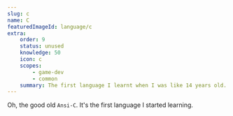 ```yaml
---
slug: c
name: C
featuredImageId: language/c
extra:
    order: 9
    status: unused
    knowledge: 50
    icon: c
    scopes:
        - game-dev
        - common
    summary: The first language I learnt when I was like 14 years old.
---
```


Oh, the good old `Ansi-C`. It's the first language I started learning.